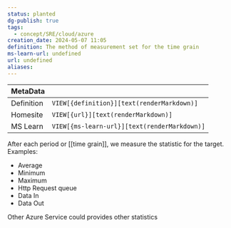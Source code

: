 ```yaml
---
status: planted
dg-publish: true
tags:
  - concept/SRE/cloud/azure
creation_date: 2024-05-07 11:05
definition: The method of measurement set for the time grain
ms-learn-url: undefined
url: undefined
aliases:
---
```


| MetaData   |                                              |
| ---------- | -------------------------------------------- |
| Definition | `VIEW[{definition}][text(renderMarkdown)]`   |
| Homesite   | `VIEW[{url}][text(renderMarkdown)]`          |
| MS Learn   | `VIEW[{ms-learn-url}][text(renderMarkdown)]` |

After each period  or [[time grain]], we measure the statistic for the target.
Examples:
- Average
- Minimum
- Maximum
- Http Request queue
- Data In
- Data Out

Other Azure Service could provides other statistics

